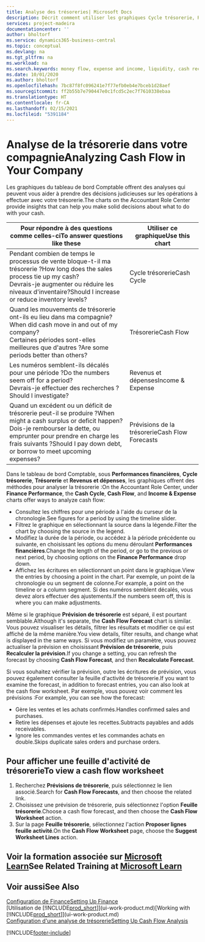 ```yaml
---
title: Analyse des trésoreries| Microsoft Docs
description: Décrit comment utiliser les graphiques Cycle trésorerie, Revenus et dépenses, Trésorerie et Prévision de trésorerie pour analyser les flux de trésorerie passés et futurs, entrants et sortants de votre société.
services: project-madeira
documentationcenter: ''
author: bholtorf
ms.service: dynamics365-business-central
ms.topic: conceptual
ms.devlang: na
ms.tgt_pltfrm: na
ms.workload: na
ms.search.keywords: money flow, expense and income, liquidity, cash receipts minus cash payments, Cartera
ms.date: 10/01/2020
ms.author: bholtorf
ms.openlocfilehash: 7bc87f8fc096241e7f77efb0eb4e7bceb1d28aef
ms.sourcegitcommit: ff2b55b7e790447e0c1fcd5c2ec7f7610338ebaa
ms.translationtype: HT
ms.contentlocale: fr-CA
ms.lasthandoff: 02/15/2021
ms.locfileid: "5391184"
---
```

# <a name="analyzing-cash-flow-in-your-company"></a><span data-ttu-id="de435-103">Analyse de la trésorerie dans votre compagnie</span><span class="sxs-lookup"><span data-stu-id="de435-103">Analyzing Cash Flow in Your Company</span></span>
<span data-ttu-id="de435-104">Les graphiques du tableau de bord Comptable offrent des analyses qui peuvent vous aider à prendre des décisions judicieuses sur les opérations à effectuer avec votre trésorerie.</span><span class="sxs-lookup"><span data-stu-id="de435-104">The charts on the Accountant Role Center provide insights that can help you make solid decisions about what to do with your cash.</span></span>  

| <span data-ttu-id="de435-105">Pour répondre à des questions comme celles-ci</span><span class="sxs-lookup"><span data-stu-id="de435-105">To answer questions like these</span></span> | <span data-ttu-id="de435-106">Utiliser ce graphique</span><span class="sxs-lookup"><span data-stu-id="de435-106">Use this chart</span></span> |
| --- | --- |
| <span data-ttu-id="de435-107">Pendant combien de temps le processus de vente bloque-t-il ma trésorerie ?</span><span class="sxs-lookup"><span data-stu-id="de435-107">How long does the sales process tie up my cash?</span></span></br> <span data-ttu-id="de435-108">Devrais-je augmenter ou réduire les niveaux d'inventaire?</span><span class="sxs-lookup"><span data-stu-id="de435-108">Should I increase or reduce inventory levels?</span></span> |<span data-ttu-id="de435-109">Cycle trésorerie</span><span class="sxs-lookup"><span data-stu-id="de435-109">Cash Cycle</span></span> |
| <span data-ttu-id="de435-110">Quand les mouvements de trésorerie ont-ils eu lieu dans ma compagnie?</span><span class="sxs-lookup"><span data-stu-id="de435-110">When did cash move in and out of my company?</span></span></br> <span data-ttu-id="de435-111">Certaines périodes sont-elles meilleures que d'autres ?</span><span class="sxs-lookup"><span data-stu-id="de435-111">Are some periods better than others?</span></span> |<span data-ttu-id="de435-112">Trésorerie</span><span class="sxs-lookup"><span data-stu-id="de435-112">Cash Flow</span></span> |
| <span data-ttu-id="de435-113">Les numéros semblent-ils décalés pour une période ?</span><span class="sxs-lookup"><span data-stu-id="de435-113">Do the numbers seem off for a period?</span></span></br> <span data-ttu-id="de435-114">Devrais-je effectuer des recherches ?</span><span class="sxs-lookup"><span data-stu-id="de435-114">Should I investigate?</span></span> |<span data-ttu-id="de435-115">Revenus et dépenses</span><span class="sxs-lookup"><span data-stu-id="de435-115">Income & Expense</span></span> |
| <span data-ttu-id="de435-116">Quand un excédent ou un déficit de trésorerie peut-il se produire ?</span><span class="sxs-lookup"><span data-stu-id="de435-116">When might a cash surplus or deficit happen?</span></span></br> <span data-ttu-id="de435-117">Dois-je rembourser la dette, ou emprunter pour prendre en charge les frais suivants ?</span><span class="sxs-lookup"><span data-stu-id="de435-117">Should I pay down debt, or borrow to meet upcoming expenses?</span></span> |<span data-ttu-id="de435-118">Prévisions de la trésorerie</span><span class="sxs-lookup"><span data-stu-id="de435-118">Cash Flow Forecasts</span></span> |

<span data-ttu-id="de435-119">Dans le tableau de bord Comptable, sous **Performances financières**, **Cycle trésorerie**, **Trésorerie** et **Revenus et dépenses**, les graphiques offrent des méthodes pour analyser la trésorerie :</span><span class="sxs-lookup"><span data-stu-id="de435-119">On the Accountant Role Center, under **Finance Performance**, the **Cash Cycle**, **Cash Flow**, and **Income & Expense** charts offer ways to analyze cash flow:</span></span>  

* <span data-ttu-id="de435-120">Consultez les chiffres pour une période à l'aide du curseur de la chronologie.</span><span class="sxs-lookup"><span data-stu-id="de435-120">See figures for a period by using the timeline slider.</span></span>  
* <span data-ttu-id="de435-121">Filtrez le graphique en sélectionnant la source dans la légende.</span><span class="sxs-lookup"><span data-stu-id="de435-121">Filter the chart by choosing the source in the legend.</span></span>  
* <span data-ttu-id="de435-122">Modifiez la durée de la période, ou accédez à la période précédente ou suivante, en choisissant les options du menu déroulant **Performances financières**.</span><span class="sxs-lookup"><span data-stu-id="de435-122">Change the length of the period, or go to the previous or next period, by choosing options on the **Finance Performance** drop down.</span></span>  
* <span data-ttu-id="de435-123">Affichez les écritures en sélectionnant un point dans le graphique.</span><span class="sxs-lookup"><span data-stu-id="de435-123">View the entries by choosing a point in the chart.</span></span> <span data-ttu-id="de435-124">Par exemple, un point de la chronologie ou un segment de colonne.</span><span class="sxs-lookup"><span data-stu-id="de435-124">For example, a point on the timeline or a column segment.</span></span> <span data-ttu-id="de435-125">Si des numéros semblent décalés, vous devez alors effectuer des ajustements.</span><span class="sxs-lookup"><span data-stu-id="de435-125">If the numbers seem off, this is where you can make adjustments.</span></span>  

<span data-ttu-id="de435-126">Même si le graphique **Prévision de trésorerie** est séparé, il est pourtant semblable.</span><span class="sxs-lookup"><span data-stu-id="de435-126">Although it's separate, the **Cash Flow Forecast** chart is similar.</span></span> <span data-ttu-id="de435-127">Vous pouvez visualiser les détails, filtrer les résultats et modifier ce qui est affiché de la même manière.</span><span class="sxs-lookup"><span data-stu-id="de435-127">You view details, filter results, and change what is displayed in the same ways.</span></span> <span data-ttu-id="de435-128">Si vous modifiez un paramètre, vous pouvez actualiser la prévision en choisissant **Prévision de trésorerie**, puis **Recalculer la prévision**.</span><span class="sxs-lookup"><span data-stu-id="de435-128">If you change a setting, you can refresh the forecast by choosing **Cash Flow Forecast**, and then **Recalculate Forecast**.</span></span>

<span data-ttu-id="de435-129">Si vous souhaitez vérifier la prévision, outre les écritures de prévision, vous pouvez également consulter la feuille d'activité de trésorerie.</span><span class="sxs-lookup"><span data-stu-id="de435-129">If you want to examine the forecast, in addition to forecast entries, you can also look at the cash flow worksheet.</span></span> <span data-ttu-id="de435-130">Par exemple, vous pouvez voir comment les prévisions :</span><span class="sxs-lookup"><span data-stu-id="de435-130">For example, you can see how the forecast:</span></span>

* <span data-ttu-id="de435-131">Gère les ventes et les achats confirmés.</span><span class="sxs-lookup"><span data-stu-id="de435-131">Handles confirmed sales and purchases.</span></span>  
* <span data-ttu-id="de435-132">Retire les dépenses et ajoute les recettes.</span><span class="sxs-lookup"><span data-stu-id="de435-132">Subtracts payables and adds receivables.</span></span>  
* <span data-ttu-id="de435-133">Ignore les commandes ventes et les commandes achats en double.</span><span class="sxs-lookup"><span data-stu-id="de435-133">Skips duplicate sales orders and purchase orders.</span></span>  

## <a name="to-view-a-cash-flow-worksheet"></a><span data-ttu-id="de435-134">Pour afficher une feuille d'activité de trésorerie</span><span class="sxs-lookup"><span data-stu-id="de435-134">To view a cash flow worksheet</span></span>
1. <span data-ttu-id="de435-135">Recherchez **Prévisions de trésorerie**, puis sélectionnez le lien associé.</span><span class="sxs-lookup"><span data-stu-id="de435-135">Search for **Cash Flow Forecasts**, and then choose the related link.</span></span>  
2. <span data-ttu-id="de435-136">Choisissez une prévision de trésorerie, puis sélectionnez l'option **Feuille trésorerie**.</span><span class="sxs-lookup"><span data-stu-id="de435-136">Choose a cash flow forecast, and then choose the **Cash Flow Worksheet** action.</span></span>  
3. <span data-ttu-id="de435-137">Sur la page **Feuille trésorerie**, sélectionnez l'action **Proposer lignes feuille activité**.</span><span class="sxs-lookup"><span data-stu-id="de435-137">On the **Cash Flow Worksheet** page, choose the **Suggest Worksheet Lines** action.</span></span>  

## <a name="see-related-training-at-microsoft-learn"></a><span data-ttu-id="de435-138">Voir la formation associée sur [Microsoft Learn](/learn/modules/forecast-cash-flow-dynamics-365-business-central/index)</span><span class="sxs-lookup"><span data-stu-id="de435-138">See Related Training at [Microsoft Learn](/learn/modules/forecast-cash-flow-dynamics-365-business-central/index)</span></span>

## <a name="see-also"></a><span data-ttu-id="de435-139">Voir aussi</span><span class="sxs-lookup"><span data-stu-id="de435-139">See Also</span></span>
[<span data-ttu-id="de435-140">Configuration de Finance</span><span class="sxs-lookup"><span data-stu-id="de435-140">Setting Up Finance</span></span>](finance-setup-finance.md)  
<span data-ttu-id="de435-141">[Utilisation de [!INCLUDE[prod_short](includes/prod_short.md)]](ui-work-product.md)</span><span class="sxs-lookup"><span data-stu-id="de435-141">[Working with [!INCLUDE[prod_short](includes/prod_short.md)]](ui-work-product.md)</span></span>  
[<span data-ttu-id="de435-142">Configuration d'une analyse de trésorerie</span><span class="sxs-lookup"><span data-stu-id="de435-142">Setting Up Cash Flow Analysis</span></span>](finance-setup-cash-flow-analyses.md)  


[!INCLUDE[footer-include](includes/footer-banner.md)]